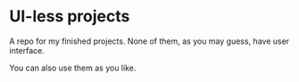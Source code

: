 # UI-less projects
A repo for my finished projects. None of them, as you may guess, have user interface.

You can also use them as you like. 
